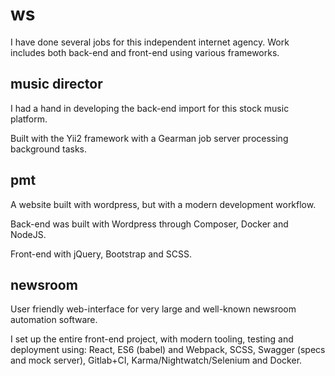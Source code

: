 # ws

I have done several jobs for this independent internet agency. Work includes both back-end and front-end using
various frameworks.

## music director

I had a hand in developing the back-end import for this stock music platform. 

Built with the Yii2 framework with a Gearman job server processing background tasks.

## pmt

A website built with wordpress, but with a modern development workflow. 

Back-end was built with Wordpress through Composer, Docker and NodeJS.

Front-end with jQuery, Bootstrap and SCSS.

## newsroom

User friendly web-interface for very large and well-known newsroom automation software.

I set up the entire front-end project, with modern tooling, testing and deployment using:
React, ES6 (babel) and Webpack, SCSS, Swagger (specs and mock server), Gitlab+CI, Karma/Nightwatch/Selenium and Docker.
